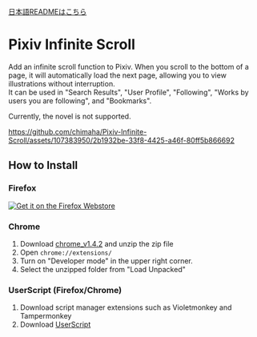 [日本語READMEはこちら](https://github.com/chimaha/Pixiv-Infinite-Scroll)  

# Pixiv Infinite Scroll

Add an infinite scroll function to Pixiv. When you scroll to the bottom of a page, it will automatically load the next page, allowing you to view illustrations without interruption.  
It can be used in "Search Results", "User Profile", "Following", "Works by users you are following", and "Bookmarks".  

Currently, the novel is not supported.  

https://github.com/chimaha/Pixiv-Infinite-Scroll/assets/107383950/2b1932be-33f8-4425-a46f-80ff5b866692

## How to Install
### Firefox
<a href="https://addons.mozilla.org/en-US/firefox/addon/pixiv-infinite-scroll/" rel="nofollow"><img src="https://camo.githubusercontent.com/93008761190f691a7bea18556da6cad05b8ac6ef6a1e9e4121718bec79a45768/68747470733a2f2f626c6f672e6d6f7a696c6c612e6f72672f6164646f6e732f66696c65732f323031352f31312f6765742d7468652d6164646f6e2e706e67" alt="Get it on the Firefox Webstore" data-canonical-src="https://blog.mozilla.org/addons/files/2015/11/get-the-addon.png" style="max-width: 100%;"></a>

### Chrome
1. Download [chrome_v1.4.2](https://github.com/chimaha/Pixiv-Infinite-Scroll/releases/download/1.4.2/chrome_v1.4.2.zip) and unzip the zip file  
2. Open `chrome://extensions/`
3. Turn on "Developer mode" in the upper right corner.
4. Select the unzipped folder from "Load Unpacked"

### UserScript (Firefox/Chrome)
1. Download script manager extensions such as Violetmonkey and Tampermonkey
2. Download [UserScript](https://github.com/chimaha/Pixiv-Infinite-Scroll/raw/main/script/pixivinfinitescroll.user.js)
